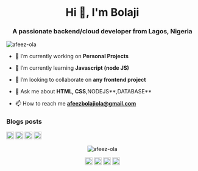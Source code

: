 <h1 align="center">Hi 👋, I'm Bolaji</h1>
<h3 align="center">A passionate backend/cloud developer from Lagos, Nigeria</h3>

<p align="left"> <img src="https://komarev.com/ghpvc/?username=afeez-ola" alt="afeez-ola" /> </p>

- 🔭 I’m currently working on **Personal Projects**

- 🌱 I’m currently learning **Javascript (node JS)**

- 👯 I’m looking to collaborate on **any frontend project**

- 💬 Ask me about **HTML, CSS**,NODEJS**,DATABASE**

- 📫 How to reach me **afeezbolajiola@gmail.com**

### Blogs posts
<!-- BLOG-POST-LIST:START -->
<!-- BLOG-POST-LIST:END -->

<p align="left"><img src="https://devicons.github.io/devicon/devicon.git/icons/css3/css3-original-wordmark.svg" alt="css3" width="20" height="20"/> <img src="https://devicons.github.io/devicon/devicon.git/icons/html5/html5-original-wordmark.svg" alt="html5" width="20" height="20"/> <img src="https://devicons.github.io/devicon/devicon.git/icons/javascript/javascript-original.svg" alt="javascript" width="20" height="20"/> <img src="https://devicons.github.io/devicon/devicon.git/icons/mongodb/mongodb-original-wordmark.svg" alt="mongodb" width="20" height="20"/></p><p align="center"> <img src="https://github-readme-stats.vercel.app/api?username=afeez-ola&show_icons=true" alt="afeez-ola" /> </p>

<p align="center">
<a href="https://dev.to/afeez-ola" target="blank"><img align="center" src="https://cdn.jsdelivr.net/npm/simple-icons@3.0.1/icons/dev-dot-to.svg" alt="afeez-ola" height="20" width="20" /></a>
<a href="https://twitter.com/mobolaji_ola" target="blank"><img align="center" src="https://cdn.jsdelivr.net/npm/simple-icons@3.0.1/icons/twitter.svg" alt="mobolaji_ola" height="20" width="20" /></a>
<a href="https://fb.com/afeez ola" target="blank"><img align="center" src="https://cdn.jsdelivr.net/npm/simple-icons@3.0.1/icons/facebook.svg" alt="afeez ola" height="20" width="20" /></a>
<a href="https://dribbble.com/afeez bolaji" target="blank"><img align="center" src="https://cdn.jsdelivr.net/npm/simple-icons@3.0.1/icons/dribbble.svg" alt="afeez bolaji" height="20" width="20" /></a>
</p>
